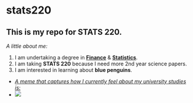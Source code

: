 # stats220

## This is my repo for STATS 220. 

<em>A little about me:</em>

1. I am undertaking a degree in [**Finance**](https://media.tenor.com/tWLm4R_W3-MAAAAM/financial-advisor-jet760.gif) & [**Statistics**](https://media.tenor.com/80EXmSbQc2MAAAAM/andre-braugher-statistics-is-so-beautiful.gif).
2. I am taking **STATS 220** because I need more 2nd year science papers.
3. I am interested in learning about **blue penguins**.

* [<em>A meme that captures how I currently feel about my university studies is:</em>](https://media.tenor.com/tat1oNfdwLMAAAAe/kassypoo.png)
*  ![](https://media.tenor.com/tat1oNfdwLMAAAAe/kassypoo.png)
